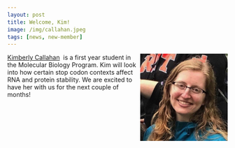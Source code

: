 ```yaml
---
layout: post
title: Welcome, Kim!
image: /img/callahan.jpeg
tags: [news, new-member]
---
```

<img align="right" src="/img/callahan.jpeg" style="width:200px !important;height:200px !important;" />
<a href="/docs/callahan-resume.pdf">Kimberly Callahan</a>&nbsp is a first year student in the Molecular Biology Program. Kim will look into how certain stop codon contexts affect RNA and protein stability. We are excited to have her with us for the next couple of months!
<br>
<br>

